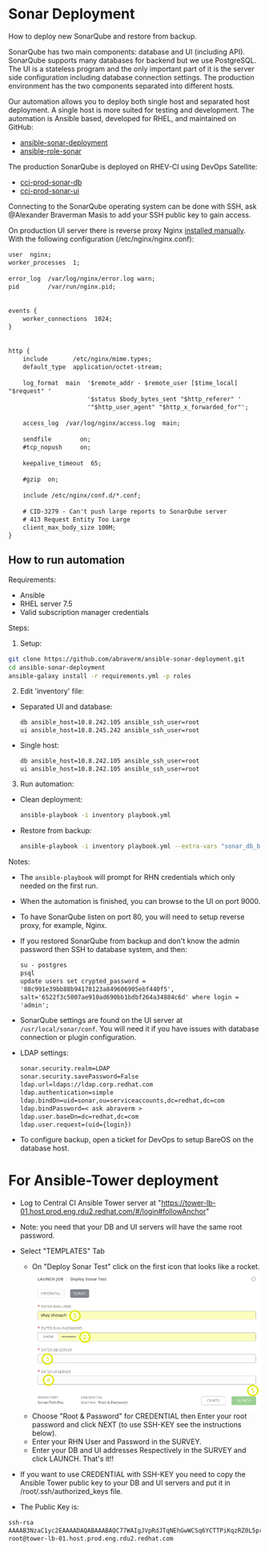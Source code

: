 # Sonar Deployment
How to deploy new SonarQube and restore from backup.

SonarQube has two main components: database and UI (including API).
SonarQube supports many databases for backend but we use
PostgreSQL. The UI is a stateless program and the only important part of it
is the server side configuration including database connection settings.
The production environment has the two components separated into
different hosts.

Our automation allows you to deploy both single host and separated host
deployment. A single host is more suited for testing and development.
The automation is Ansible based, developed for RHEL, and maintained on GitHub:

 - [ansible-sonar-deployment][4]
 - [ansible-role-sonar][5]

The production SonarQube is deployed on RHEV-CI using DevOps Satellite:
 - [cci-prod-sonar-db][1]
 - [cci-prod-sonar-ui][2]

Connecting to the SonarQube operating system can be done with SSH, ask
@Alexander Braverman Masis to add your SSH public key to gain access.

On production UI server there is reverse proxy Nginx
[installed manually][3]. With the following configuration
(/etc/nginx/nginx.conf):

```
user  nginx;
worker_processes  1;

error_log  /var/log/nginx/error.log warn;
pid        /var/run/nginx.pid;


events {
    worker_connections  1024;
}


http {
    include       /etc/nginx/mime.types;
    default_type  application/octet-stream;

    log_format  main  '$remote_addr - $remote_user [$time_local] "$request" '
                      '$status $body_bytes_sent "$http_referer" '
                      '"$http_user_agent" "$http_x_forwarded_for"';

    access_log  /var/log/nginx/access.log  main;

    sendfile        on;
    #tcp_nopush     on;

    keepalive_timeout  65;

    #gzip  on;

    include /etc/nginx/conf.d/*.conf;

    # CID-3279 - Can't push large reports to SonarQube server
    # 413 Request Entity Too Large
    client_max_body_size 100M;
}
```

## How to run automation

Requirements:

 - Ansible
 - RHEL server 7.5
 - Valid subscription manager credentials

Steps:

1. Setup:

  ```bash
  git clone https://github.com/abraverm/ansible-sonar-deployment.git
  cd ansible-sonar-deployment
  ansible-galaxy install -r requirements.yml -p roles
  ```

2. Edit 'inventory' file:

  - Separated UI and database:

    ```
    db ansible_host=10.8.242.105 ansible_ssh_user=root
    ui ansible_host=10.8.245.242 ansible_ssh_user=root
    ```

  - Single host:


    ```
    db ansible_host=10.8.242.105 ansible_ssh_user=root
    ui ansible_host=10.8.242.105 ansible_ssh_user=root
    ```

3. Run automation:
  - Clean deployment:

    ```bash
    ansible-playbook -i inventory playbook.yml
    ```
  - Restore from backup:

    ```bash
    ansible-playbook -i inventory playbook.yml --extra-vars "sonar_db_backup=</path/to/sonar/db/dump>"
    ```

Notes:

 - The `ansible-playbook` will prompt for RHN credentials which only needed on
   the first run.
 - When the automation is finished, you can browse to the UI on port 9000.
 - To have SonarQube listen on port 80, you will need to setup reverse
   proxy, for example, Nginx.
 - If you restored SonarQube from backup and don't know the admin password
   then SSH to database system, and then:

   ```
   su - postgres
   psql
   update users set crypted_password = '88c991e39bb88b94178123a849606905ebf440f5', salt='6522f3c5007ae910ad690bb1bdbf264a34884c6d' where login = 'admin';
   ```

 - SonarQube settings are found on the UI server at `/usr/local/sonar/conf`.
   You will need it if you have issues with database connection or plugin
   configuration.
 - LDAP settings:

   ```
   sonar.security.realm=LDAP
   sonar.security.savePassword=False
   ldap.url=ldaps://ldap.corp.redhat.com
   ldap.authentication=simple
   ldap.bindDn=uid=sonar,ou=serviceaccounts,dc=redhat,dc=com
   ldap.bindPassword=< ask abraverm >
   ldap.user.baseDn=dc=redhat,dc=com
   ldap.user.request=(uid={login})
   ```

 - To configure backup, open a ticket for DevOps to setup BareOS on the
   database host.

# For Ansible-Tower deployment

 - Log to Central CI Ansible Tower server at "https://tower-lb-01.host.prod.eng.rdu2.redhat.com/#/login#followAnchor"
 - Note: you need that your DB and UI servers will have the same root password.
 - Select "TEMPLATES" Tab

    - On "Deploy Sonar Test" click on the first icon that looks like a rocket. 
	![Alt text](images/Survey.png?raw=true "Title")
    - Choose "Root & Password" for CREDENTIAL then Enter your root password and click NEXT (to use SSH-KEY see the instructions below).
    - Enter your RHN User and Password in the SURVEY.
    - Enter your DB and UI addresses Respectively in the SURVEY and click LAUNCH. That's it!!

 - If you want to use CREDENTIAL with SSH-KEY you need to copy the Ansible Tower public key to your DB and UI servers and put it in /root/.ssh/authorized_keys file.
 - The Public Key is:
 ```
 ssh-rsa AAAAB3NzaC1yc2EAAAADAQABAAABAQC77WAIgJVpRdJTqNEhGwWCSq6YCTTPiKqzRZ0L5prJIBBqTMWBMVKTI12WW9LxJYvebibTyHF9K671Slje3hAevXFWvuYpkv4y+wX9ZbU3G1PstJP42sD0Tp6oZR8ReVE2k2pLenux6NbYHPJ98kiuWnYREnTjENVQQ33anfOFNsxCsQ08x/xnfpliQY1Bq4KAbU5NmhIXPeRdkSccis04Le4OCPTjMe7cE1SzPkeADhCxWz9kytK25flJbxJ/prQ0AXXMpleXtHIGL1v2rxnGkw5dmRbkW4YzzHYmfIws/fDdGe7lGvXN6A5OoCo3UdqgzO4+KVCoJnX1aT21n6Cz root@tower-lb-01.host.prod.eng.rdu2.redhat.com
 ```

[1]: https://satellite6.corp.redhat.com/hosts/cci-prod-sonar-db.rhev-ci-vms.eng.rdu2.redhat.com
[2]: https://satellite6.corp.redhat.com/hosts/cci-prod-sonar-ui.rhev-ci-vms.eng.rdu2.redhat.com
[3]: https://www.cyberciti.biz/faq/how-to-install-and-use-nginx-on-centos-7-rhel-7/
[4]: https://github.com/abraverm/ansible-sonar-deployment
[5]: https://github.com/abraverm/ansible-role-sonar/tree/postgresql
